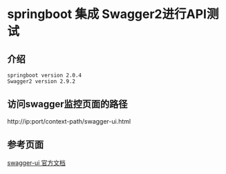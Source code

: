 # springboot 集成 Swagger2进行API测试

## 介绍
    springboot version 2.0.4
    Swagger2 version 2.9.2

## 访问swagger监控页面的路径
  http://ip:port/context-path/swagger-ui.html
  
## 参考页面
[swagger-ui 官方文档](https://swagger.io/tools/swagger-ui/)

